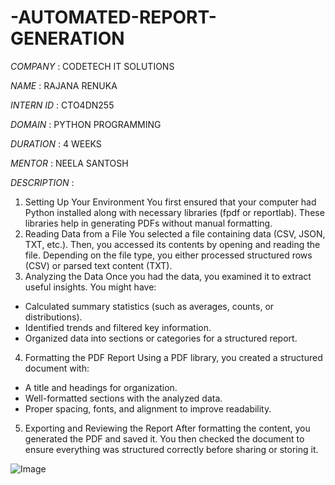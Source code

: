 # -AUTOMATED-REPORT-GENERATION

*COMPANY* : CODETECH IT SOLUTIONS

*NAME* : RAJANA RENUKA

*INTERN ID* : CTO4DN255

*DOMAIN* : PYTHON PROGRAMMING

*DURATION* : 4 WEEKS

*MENTOR* : NEELA SANTOSH

*DESCRIPTION* :
1. Setting Up Your Environment
You first ensured that your computer had Python installed along with necessary libraries (fpdf or reportlab). These libraries help in generating PDFs without manual formatting.
2. Reading Data from a File
You selected a file containing data (CSV, JSON, TXT, etc.). Then, you accessed its contents by opening and reading the file. Depending on the file type, you either processed structured rows (CSV) or parsed text content (TXT).
3. Analyzing the Data
Once you had the data, you examined it to extract useful insights. You might have:
- Calculated summary statistics (such as averages, counts, or distributions).
- Identified trends and filtered key information.
- Organized data into sections or categories for a structured report.
4. Formatting the PDF Report
Using a PDF library, you created a structured document with:
- A title and headings for organization.
- Well-formatted sections with the analyzed data.
- Proper spacing, fonts, and alignment to improve readability.
5. Exporting and Reviewing the Report
After formatting the content, you generated the PDF and saved it. You then checked the document to ensure everything was structured correctly before sharing or storing it.

![Image](https://github.com/user-attachments/assets/886a5e1e-d68a-48b1-843c-03c2e74abe46)

